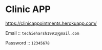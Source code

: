 # Clinic APP

https://clinicappointments.herokuapp.com/

Email :: `techieharsh1991@gmail.com`

Password :: `12345678`
